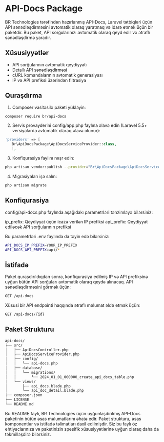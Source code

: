 # API-Docs Package

BR Technologies tərəfindən hazırlanmış API-Docs, Laravel tətbiqləri üçün API sənədləşdirməsini avtomatik olaraq yaratmaq və idarə etmək üçün bir paketdir. Bu paket, API sorğularınızı avtomatik olaraq qeyd edir və ətraflı sənədləşdirmə yaradır.

## Xüsusiyyətlər

- API sorğularının avtomatik qeydiyyatı
- Detallı API sənədləşdirməsi
- cURL komandalarının avtomatik generasiyası
- İP və API prefiksi üzərindən filtrasiya

## Quraşdırma

1. Composer vasitəsilə paketi yükləyin:

```bash
composer require br/api-docs
```

2. Servis provayderini config/app.php faylına əlavə edin (Laravel 5.5+ versiyalarda avtomatik olaraq əlavə olunur):
```php
'providers' => [
   Br\ApiDocsPackage\ApiDocsServiceProvider::class,
   ],
```
3. Konfiqurasiya faylını nəşr edin:
```bash
php artisan vendor:publish --provider="Br\ApiDocsPackage\ApiDocsServiceProvider" --tag="config"
```
4. Migrasiyaları işə salın:
```bash
php artisan migrate
```

## Konfiqurasiya
config/api-docs.php faylında aşağıdakı parametrləri tənzimləyə bilərsiniz:

ip_prefix: Qeydiyyat üçün icazə verilən IP prefiksi
api_prefix: Qeydiyyat ediləcək API sorğularının prefiksi

Bu parametrləri .env faylında da təyin edə bilərsiniz:
    
```bash
API_DOCS_IP_PREFIX=YOUR_IP_PREFIX
API_DOCS_API_PREFIX=api/*
```

## İstifadə
Paket quraşdırıldıqdan sonra, konfiqurasiya edilmiş IP və API prefiksinə uyğun bütün API sorğuları avtomatik olaraq qeydə alınacaq.
API sənədləşdirməsini görmək üçün:
```bash
GET /api-docs
```
Xüsusi bir API endpointi haqqında ətraflı məlumat əldə etmək üçün:
```bash
GET /api-docs/{id}
```
## Paket Strukturu
```bash
api-docs/
├── src/
│   ├── ApiDocsController.php
│   ├── ApiDocsServiceProvider.php
│   ├── config/
│   │   └── api-docs.php
│   ├── database/
│   │   └── migrations/
│   │       └── 2024_01_01_000000_create_api_docs_table.php
│   └── views/
│       ├── api_docs.blade.php
│       └── api_doc_detail.blade.php
├── composer.json
├── LICENSE
└── README.md
```
Bu README faylı, BR Technologies üçün uyğunlaşdırılmış API-Docs paketinin bütün əsas məlumatlarını əhatə edir. Paket strukturu, əsas komponentlər və istifadə təlimatları daxil edilmişdir. Siz bu faylı öz ehtiyaclarınıza və paketinizin spesifik xüsusiyyətlərinə uyğun olaraq daha da təkmilləşdirə bilərsiniz.
